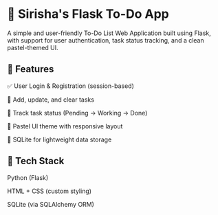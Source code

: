 # 📝 Sirisha's Flask To-Do App
A simple and user-friendly To-Do List Web Application built using Flask, with support for user authentication, task status tracking, and a clean pastel-themed UI.

## 🔧 Features
✅ User Login & Registration (session-based)

📝 Add, update, and clear tasks

🔄 Track task status (Pending → Working → Done)

🌸 Pastel UI theme with responsive layout

💾 SQLite for lightweight data storage

## 🚀 Tech Stack
Python (Flask)

HTML + CSS (custom styling)

SQLite (via SQLAlchemy ORM)
